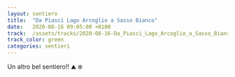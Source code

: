 ```yaml
---
layout: sentiero
title:  "Da Piasci Lago Arcoglio a Sasso Bianco"
date:   2020-08-16 09:05:00 +0100
track:  /assets/tracks/2020-08-16-Da_Piasci_Lago_Arcoglio_a_Sasso_Bianco.gpx
track_color: green
categories: sentieri
---
```


Un altro bel sentiero!! :mountain: :snowflake: